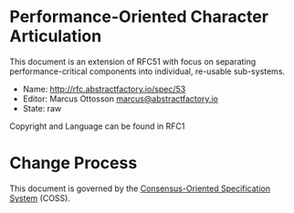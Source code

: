 # Performance-Oriented Character Articulation

This document is an extension of RFC51 with focus on separating performance-critical components into individual, re-usable sub-systems.

* Name: http://rfc.abstractfactory.io/spec/53
* Editor: Marcus Ottosson <marcus@abstractfactory.io>
* State: raw

Copyright and Language can be found in RFC1

# Change Process

This document is governed by the [Consensus-Oriented Specification System](http://www.digistan.org/spec:1/COSS) (COSS).